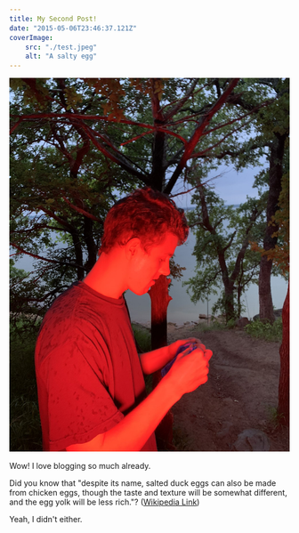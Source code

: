 ```yaml
---
title: My Second Post!
date: "2015-05-06T23:46:37.121Z"
coverImage:
    src: "./test.jpeg"
    alt: "A salty egg" 
---
```


![Chinese Salty Egg](./test.jpeg)

Wow! I love blogging so much already.

Did you know that "despite its name, salted duck eggs can also be made from
chicken eggs, though the taste and texture will be somewhat different, and the
egg yolk will be less rich."?
([Wikipedia Link](https://en.wikipedia.org/wiki/Salted_duck_egg))

Yeah, I didn't either.
